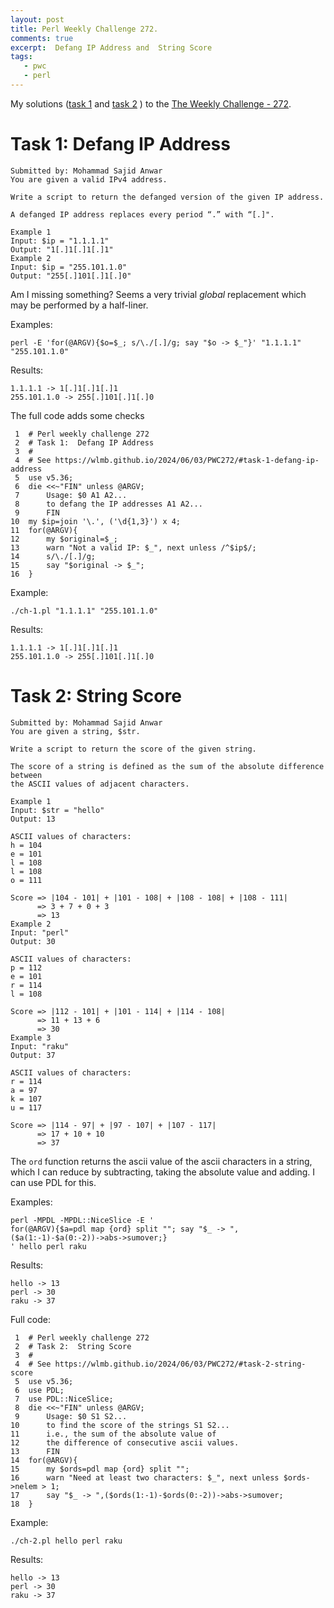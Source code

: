 ```yaml
---
layout: post
title: Perl Weekly Challenge 272.
comments: true
excerpt:  Defang IP Address and  String Score
tags:
   - pwc
   - perl
---
```


My solutions
([task 1](https://github.com/wlmb/perlweeklychallenge-club/blob/master/challenge-272/wlmb/perl/ch-1.pl)
and
[task 2](https://github.com/wlmb/perlweeklychallenge-club/blob/master/challenge-272/wlmb/perl/ch-2.pl)
)
to the  [The Weekly Challenge - 272](https://theweeklychallenge.org/blog/perl-weekly-challenge-272).


# Task 1: Defang IP Address

    Submitted by: Mohammad Sajid Anwar
    You are given a valid IPv4 address.
    
    Write a script to return the defanged version of the given IP address.
    
    A defanged IP address replaces every period “.” with “[.]".
    
    Example 1
    Input: $ip = "1.1.1.1"
    Output: "1[.]1[.]1[.]1"
    Example 2
    Input: $ip = "255.101.1.0"
    Output: "255[.]101[.]1[.]0"

Am I missing something? Seems a very trivial *global* replacement
which may be performed by a half-liner.

Examples:

    perl -E 'for(@ARGV){$o=$_; s/\./[.]/g; say "$o -> $_"}' "1.1.1.1" "255.101.1.0"

Results:

    1.1.1.1 -> 1[.]1[.]1[.]1
    255.101.1.0 -> 255[.]101[.]1[.]0

The full code adds some checks

     1  # Perl weekly challenge 272
     2  # Task 1:  Defang IP Address
     3  #
     4  # See https://wlmb.github.io/2024/06/03/PWC272/#task-1-defang-ip-address
     5  use v5.36;
     6  die <<~"FIN" unless @ARGV;
     7      Usage: $0 A1 A2...
     8      to defang the IP addresses A1 A2...
     9      FIN
    10  my $ip=join '\.', ('\d{1,3}') x 4;
    11  for(@ARGV){
    12      my $original=$_;
    13      warn "Not a valid IP: $_", next unless /^$ip$/;
    14      s/\./[.]/g;
    15      say "$original -> $_";
    16  }

Example:

    ./ch-1.pl "1.1.1.1" "255.101.1.0"

Results:

    1.1.1.1 -> 1[.]1[.]1[.]1
    255.101.1.0 -> 255[.]101[.]1[.]0


# Task 2: String Score

    Submitted by: Mohammad Sajid Anwar
    You are given a string, $str.
    
    Write a script to return the score of the given string.
    
    The score of a string is defined as the sum of the absolute difference between
    the ASCII values of adjacent characters.
    
    Example 1
    Input: $str = "hello"
    Output: 13
    
    ASCII values of characters:
    h = 104
    e = 101
    l = 108
    l = 108
    o = 111
    
    Score => |104 - 101| + |101 - 108| + |108 - 108| + |108 - 111|
          => 3 + 7 + 0 + 3
          => 13
    Example 2
    Input: "perl"
    Output: 30
    
    ASCII values of characters:
    p = 112
    e = 101
    r = 114
    l = 108
    
    Score => |112 - 101| + |101 - 114| + |114 - 108|
          => 11 + 13 + 6
          => 30
    Example 3
    Input: "raku"
    Output: 37
    
    ASCII values of characters:
    r = 114
    a = 97
    k = 107
    u = 117
    
    Score => |114 - 97| + |97 - 107| + |107 - 117|
          => 17 + 10 + 10
          => 37

The `ord` function returns the ascii value of the ascii characters in
a string, which I can reduce by subtracting, taking the absolute value
and adding. I can use PDL for this.

Examples:

    perl -MPDL -MPDL::NiceSlice -E '
    for(@ARGV){$a=pdl map {ord} split ""; say "$_ -> ",($a(1:-1)-$a(0:-2))->abs->sumover;}
    ' hello perl raku

Results:

    hello -> 13
    perl -> 30
    raku -> 37

Full code:

     1  # Perl weekly challenge 272
     2  # Task 2:  String Score
     3  #
     4  # See https://wlmb.github.io/2024/06/03/PWC272/#task-2-string-score
     5  use v5.36;
     6  use PDL;
     7  use PDL::NiceSlice;
     8  die <<~"FIN" unless @ARGV;
     9      Usage: $0 S1 S2...
    10      to find the score of the strings S1 S2...
    11      i.e., the sum of the absolute value of
    12      the difference of consecutive ascii values.
    13      FIN
    14  for(@ARGV){
    15      my $ords=pdl map {ord} split "";
    16      warn "Need at least two characters: $_", next unless $ords->nelem > 1;
    17      say "$_ -> ",($ords(1:-1)-$ords(0:-2))->abs->sumover;
    18  }

Example:

    ./ch-2.pl hello perl raku

Results:

    hello -> 13
    perl -> 30
    raku -> 37

